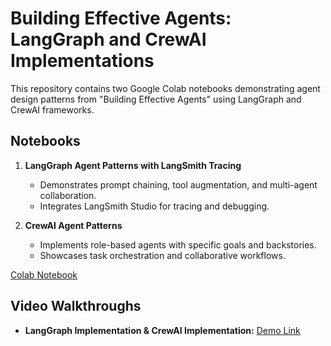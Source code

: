 # Building Effective Agents: LangGraph and CrewAI Implementations

This repository contains two Google Colab notebooks demonstrating agent design patterns from "Building Effective Agents" using LangGraph and CrewAI frameworks.

## Notebooks

1. **LangGraph Agent Patterns with LangSmith Tracing**
   - Demonstrates prompt chaining, tool augmentation, and multi-agent collaboration.
   - Integrates LangSmith Studio for tracing and debugging.

2. **CrewAI Agent Patterns**
   - Implements role-based agents with specific goals and backstories.
   - Showcases task orchestration and collaborative workflows.

 [Colab Notebook]([https://colab.research.google.com/github/crewAIInc/crewAI/blob/main/examples/agent_patterns.ipynb](https://colab.research.google.com/drive/1_3O7mYplqbdX39HrkqYWbOusktNu7kjt))

## Video Walkthroughs

- **LangGraph Implementation & CrewAI Implementation:** [Demo Link](https://www.youtube.com/watch?v=TwSDe7ydpTg)
